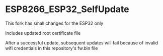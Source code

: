 # ESP8266_ESP32_SelfUpdate

This fork has small changes for the ESP32 only

Includes updated root certificate file

After a successful update, subsequent updates will fail because of invalid wifi credentials in this repository's fw.bin file 
